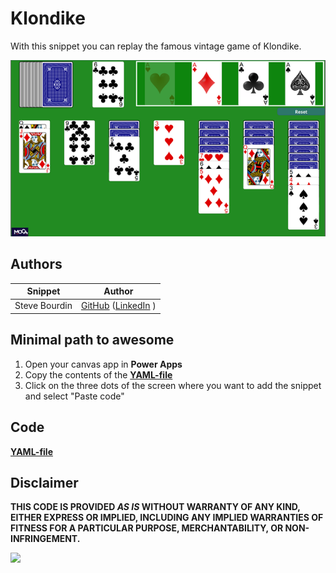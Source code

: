 # Klondike

With this snippet you can replay the famous vintage game of Klondike. 

![klondike](./assets/klondike.png)


## Authors

Snippet|Author
--------|---------
Steve Bourdin | [GitHub](https://github.com/SteveBourdin) ([LinkedIn](https://www.linkedin.com/in/steve-bourdin-ab998762/) )

## Minimal path to awesome

1. Open your canvas app in **Power Apps**
2. Copy the contents of the **[YAML-file](./source/klondike.yaml)** 
3. Click on the three dots of the screen where you want to add the snippet and select "Paste code"



## Code
 **[YAML-file](./source/klondike.yaml)** 


## Disclaimer

**THIS CODE IS PROVIDED *AS IS* WITHOUT WARRANTY OF ANY KIND, EITHER EXPRESS OR IMPLIED, INCLUDING ANY IMPLIED WARRANTIES OF FITNESS FOR A PARTICULAR PURPOSE, MERCHANTABILITY, OR NON-INFRINGEMENT.**

<img src="https://m365-visitor-stats.azurewebsites.net/powerplatform-snippets/power-apps/klondike" aria-hidden="true" />
